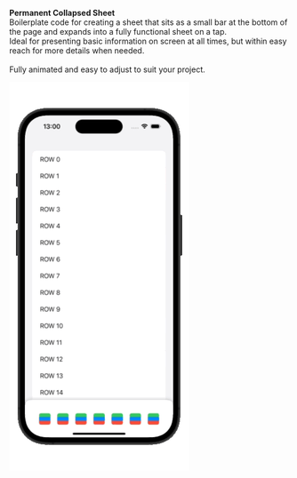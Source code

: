 **Permanent Collapsed Sheet** <br />
Boilerplate code for creating a sheet that sits as a small bar at the bottom of the page and expands into a fully functional sheet on a tap. <br /> 
Ideal for presenting basic information on screen at all times, but within easy reach for more details when needed. <br />
<br />
Fully animated and easy to adjust to suit your project.

![](https://github.com/FionaKateM/Permanent-Collapsed-Sheet/blob/main/main.gif)
